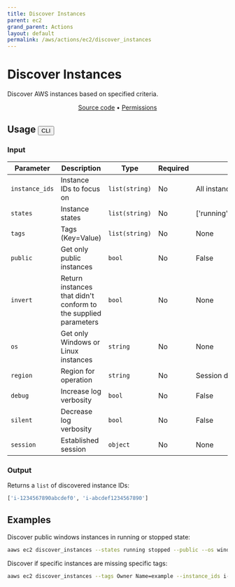 ```yaml
---
title: Discover Instances
parent: ec2
grand_parent: Actions
layout: default
permalink: /aws/actions/ec2/discover_instances
---
```


# Discover Instances

Discover AWS instances based on specified criteria.

<p align="center">
   <a href="https://github.com/avtomat-hub/avtomat-aws/tree/main/avtomat_aws/ec2/discover_instances.py">Source code</a> •
   <a href="/aws/permissions/ec2/discover_instances">Permissions</a>
</p>

## Usage <button id="toggleButton" class="btn fs-3" onclick="toggleTables()">CLI</button>

### Input

| Parameter      | Description                                                     | Type           | Required | Default value                              |
|----------------|-----------------------------------------------------------------|----------------|----------|--------------------------------------------|
| `instance_ids` | Instance IDs to focus on                                        | `list(string)` | No       | All instances                              |
| `states`       | Instance states                                                 | `list(string)` | No       | ['running','stopped','pending','stopping'] |
| `tags`         | Tags (Key=Value)                                                | `list(string)` | No       | None                                       |
| `public`       | Get only public instances                                       | `bool`         | No       | False                                      |
| `invert`       | Return instances that didn't conform to the supplied parameters | `bool`         | No       | None                                       |
| `os`           | Get only Windows or Linux instances                             | `string`       | No       | None                                       |
| `region`       | Region for operation                                            | `string`       | No       | Session default                            |
| `debug`        | Increase log verbosity                                          | `bool`         | No       | False                                      |
| `silent`       | Decrease log verbosity                                          | `bool`         | No       | False                                      |
| `session`      | Established session                                             | `object`       | No       | None                                       |

### Output

Returns a `list` of discovered instance IDs:

```python
['i-1234567890abcdef0', 'i-abcdef1234567890']
```

<div markdown="1" id="cli" style="display: block;">

## Examples

Discover public windows instances in running or stopped state:

```bash
aaws ec2 discover_instances --states running stopped --public --os windows
```

Discover if specific instances are missing specific tags:

```bash
aaws ec2 discover_instances --tags Owner Name=example --instance_ids i-1234567890abcdef0 i-abcdef1234567890 --invert
```

</div>

<div markdown="1" id="prog" style="display: none;">

## Examples

Discover public windows instances in running or stopped state:

```python
from avtomat_aws import ec2

response = ec2.discover_instances(states=["running", "stopped"],
                                  public=True,
                                  os="windows")
```

Discover if specific instances are missing specific tags:

```python
from avtomat_aws import ec2

response = ec2.discover_instances(tags=["Owner", "Name=example"],
                                  instance_ids=["i-1234567890abcdef0", "i-abcdef1234567890"],
                                  invert=True)
```

</div>

<script>
  function toggleTables() {
    var cli = document.getElementById("cli");
    var prog = document.getElementById("prog");
    var toggleButton = document.getElementById("toggleButton");
    if (cli.style.display === "none") {
      cli.style.display = "block";
      prog.style.display = "none";
      toggleButton.innerHTML = "CLI";
    } else {
      cli.style.display = "none";
      prog.style.display = "block";
      toggleButton.innerHTML = "Programmatic";
    } 
  }
</script>
